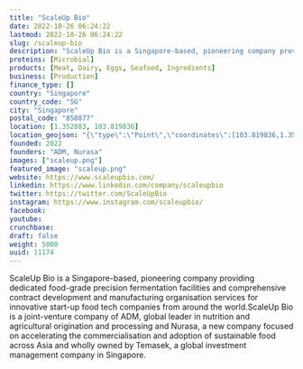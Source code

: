 ```yaml
---
title: "ScaleUp Bio"
date: 2022-10-26 06:24:22
lastmod: 2022-10-26 06:24:22
slug: /scaleup-bio
description: "ScaleUp Bio is a Singapore-based, pioneering company providing dedicated food-grade precision fermentation facilities and comprehensive contract development and manufacturing organisation services for innovative start-up food tech companies from around the world.ScaleUp Bio is a joint-venture company of ADM, global leader in nutrition and agricultural origination and processing and Nurasa, a new company focused on accelerating the commercialisation and adoption of sustainable food across Asia and wholly owned by Temasek, a global investment management company in Singapore."
proteins: [Microbial]
products: [Meat, Dairy, Eggs, Seafood, Ingredients]
business: [Production]
finance_type: []
country: "Singapore"
country_code: "SG"
city: "Singapore"
postal_code: "858877"
location: [1.352083, 103.819836]
location_geojson: "{\"type\":\"Point\",\"coordinates\":[103.819836,1.352083]}"
founded: 2022
founders: "ADM, Nurasa"
images: ["scaleup.png"]
featured_image: "scaleup.png"
website: https://www.scaleupbio.com/
linkedin: https://www.linkedin.com/company/scaleupbio
twitter: https://twitter.com/ScaleUpBio
instagram: https://www.instagram.com/scaleupbio/
facebook: 
youtube: 
crunchbase: 
draft: false
weight: 5000
uuid: 11174
---
```

ScaleUp Bio is a Singapore-based, pioneering company providing dedicated food-grade precision fermentation facilities and comprehensive contract development and manufacturing organisation services for innovative start-up food tech companies from around the world.ScaleUp Bio is a joint-venture company of ADM, global leader in nutrition and agricultural origination and processing and Nurasa, a new company focused on accelerating the commercialisation and adoption of sustainable food across Asia and wholly owned by Temasek, a global investment management company in Singapore.
